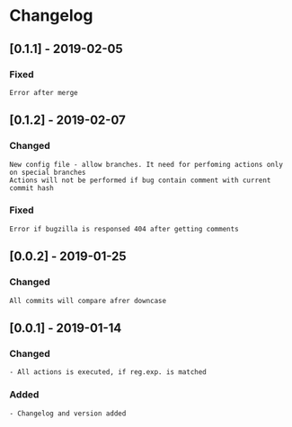 # Changelog
## [0.1.1] - 2019-02-05
### Fixed
    Error after merge
## [0.1.2] - 2019-02-07
### Changed
    New config file - allow branches. It need for perfoming actions only on special branches
    Actions will not be performed if bug contain comment with current commit hash
### Fixed
    Error if bugzilla is responsed 404 after getting comments
## [0.0.2] - 2019-01-25
### Changed
    All commits will compare afrer downcase
## [0.0.1] - 2019-01-14
### Changed
    - All actions is executed, if reg.exp. is matched
### Added
    - Changelog and version added